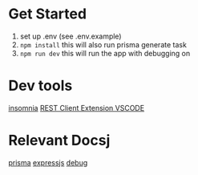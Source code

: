 # Get Started

1. set up .env (see .env.example)
2. `npm install` this will also run prisma generate task
3. `npm run dev` this will run the app with debugging on

# Dev tools

[insomnia](https://insomnia.rest/)
[REST Client Extension VSCODE](https://marketplace.visualstudio.com/items?itemName=humao.rest-client)

# Relevant Docsj

[prisma](https://www.prisma.io/docs/)
[expressjs](https://expressjs.com/)
[debug](https://github.com/debug-js/debug#readme)